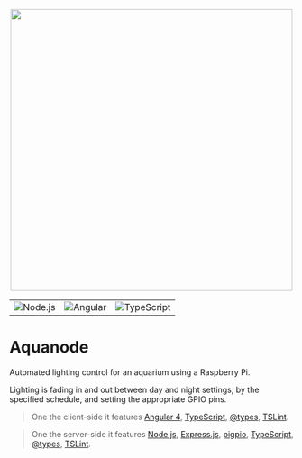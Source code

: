 <p align="center">
	<img src="/../images/logo.png?raw=true" width="500" height="500">
</p>

<table width="100%">
	<tbody>
		<tr>
			<td><img src="/../images/nodejs.svg?raw=true" alt="Node.js" /></td>
			<td><img src="/../images/angular.svg?raw=true" alt="Angular" /></td>
			<td><img src="/../images/typescript.svg?raw=true" alt="TypeScript" /></td>
		</tr>
	</tbody>
</table>

# Aquanode

Automated lighting control for an aquarium using a Raspberry Pi.

Lighting is fading in and out between day and night settings, by the specified schedule, and setting the appropriate GPIO pins.

> One the client-side it features [Angular 4](https://angular.io), [TypeScript](http://www.typescriptlang.org/), [@types](https://www.npmjs.com/~types), [TSLint](http://palantir.github.io/tslint/).

> One the server-side it features [Node.js](https://nodejs.org/), [Express.js](https://expressjs.com/), [pigpio](https://github.com/fivdi/pigpio), [TypeScript](http://www.typescriptlang.org/), [@types](https://www.npmjs.com/~types), [TSLint](http://palantir.github.io/tslint/).
